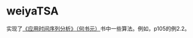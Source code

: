 # weiyaTSA

实现了[《应用时间序列分析》（何书元）](https://www.amazon.cn/s?ie=UTF8&search-type=ss&index=books&field-keywords=%D3%A6%D3%C3%CA%B1%BC%E4%D0%F2%C1%D0%B7%D6%CE%F6%20%BA%CE%CA%E9%D4%AA&tag=baiduiclickcn-23&ref=pz_ic_Book_N_161125_787)书中一些算法。例如，p105的例2.2。

